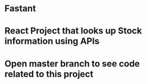# Fastant
# React Project that looks up Stock information using APIs
# Open master branch to see code related to this project
